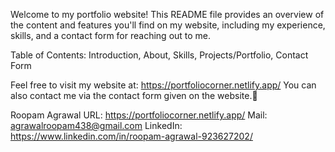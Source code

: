 Welcome to my portfolio website! This README file provides an overview of the content and features you'll find on my website, including my experience, skills, and a contact form for reaching out to me.

Table of Contents:
Introduction, 
About, 
Skills, 
Projects/Portfolio, 
Contact Form

Feel free to visit my website at: https://portfoliocorner.netlify.app/
You can also contact me via the contact form given on the website.🤩

Roopam Agrawal
URL: https://portfoliocorner.netlify.app/
Mail: agrawalroopam438@gmail.com
LinkedIn: https://www.linkedin.com/in/roopam-agrawal-923627202/

